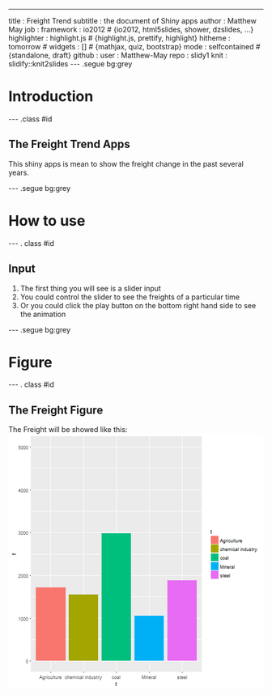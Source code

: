 ---
title       : Freight Trend
subtitle    : the document of Shiny apps
author      : Matthew May
job         : 
framework   : io2012        # {io2012, html5slides, shower, dzslides, ...}
highlighter : highlight.js  # {highlight.js, prettify, highlight}
hitheme     : tomorrow      # 
widgets     : []            # {mathjax, quiz, bootstrap}
mode        : selfcontained # {standalone, draft}
github      :
    user    : Matthew-May
    repo    : slidy1
knit        : slidify::knit2slides
--- .segue bg:grey

# Introduction

--- .class #id 

## The Freight Trend Apps
This shiny apps is mean to show the freight change in the past several years.

--- .segue bg:grey

# How to use

--- . class #id

## Input
1. The first thing you will see is a slider input
2. You could control the slider to see the freights of a particular time
3. Or you could click the play button on the bottom right hand side to see the 
animation

--- .segue bg:grey

# Figure

--- . class #id

## The Freight Figure
The Freight will be showed like this:
![plot of chunk unnamed-chunk-1](assets/fig/unnamed-chunk-1-1.png)




